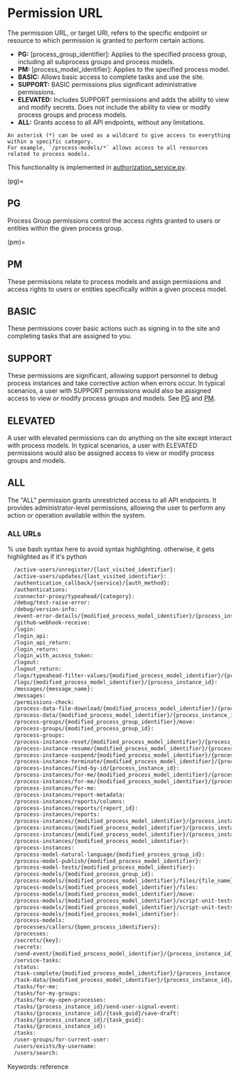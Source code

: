 # Permission URL

The permission URL, or target URI, refers to the specific endpoint or resource to which permission is granted to perform certain actions.

- **PG:** [process_group_identifier]: Applies to the specified process group, including all subprocess groups and process models.
- **PM:** [process_model_identifier]: Applies to the specified process model.
- **BASIC:** Allows basic access to complete tasks and use the site.
- **SUPPORT:** BASIC permissions plus significant administrative permissions.
- **ELEVATED:** Includes SUPPORT permissions and adds the ability to view and modify secrets.
Does not include the ability to view or modify process groups and process models.
- **ALL:** Grants access to all API endpoints, without any limitations.

```{admonition} Note
An asterisk (*) can be used as a wildcard to give access to everything within a specific category.
For example, `/process-models/*` allows access to all resources related to process models.
```

This functionality is implemented in [authorization_service.py](https://github.com/sartography/spiff-arena/blob/main/spiffworkflow-backend/src/spiffworkflow_backend/services/authorization_service.py).

(pg)=
## PG

Process Group permissions control the access rights granted to users or entities within the given process group.

(pm)=
## PM

These permissions relate to process models and assign permissions and access rights to users or entities specifically within a given process model.

## BASIC

These permissions cover basic actions such as signing in to the site and completing tasks that are assigned to you.

## SUPPORT

These permissions are significant, allowing support personnel to debug process instances and take corrective action when errors occur.
In typical scenarios, a user with SUPPORT permissions would also be assigned access to view or modify process groups and models.
See [PG](#pg) and [PM](#pm).

## ELEVATED

A user with elevated permissions can do anything on the site except interact with process models.
In typical scenarios, a user with ELEVATED permissions would also be assigned access to view or modify process groups and models.

## ALL

The "ALL" permission grants unrestricted access to all API endpoints.
It provides administrator-level permissions, allowing the user to perform any action or operation available within the system.

### ALL URLs

% use bash syntax here to avoid syntax highlighting. otherwise, it gets highlighted as if it's python
```bash
  /active-users/unregister/{last_visited_identifier}:
  /active-users/updates/{last_visited_identifier}:
  /authentication_callback/{service}/{auth_method}:
  /authentications:
  /connector-proxy/typeahead/{category}:
  /debug/test-raise-error:
  /debug/version-info:
  /event-error-details/{modified_process_model_identifier}/{process_instance_id}/{process_instance_event_id}:
  /github-webhook-receive:
  /login:
  /login_api:
  /login_api_return:
  /login_return:
  /login_with_access_token:
  /logout:
  /logout_return:
  /logs/typeahead-filter-values/{modified_process_model_identifier}/{process_instance_id}:
  /logs/{modified_process_model_identifier}/{process_instance_id}:
  /messages/{message_name}:
  /messages:
  /permissions-check:
  /process-data-file-download/{modified_process_model_identifier}/{process_instance_id}/{process_data_identifier}:
  /process-data/{modified_process_model_identifier}/{process_instance_id}/{process_data_identifier}:
  /process-groups/{modified_process_group_identifier}/move:
  /process-groups/{modified_process_group_id}:
  /process-groups:
  /process-instance-reset/{modified_process_model_identifier}/{process_instance_id}/{to_task_guid}:
  /process-instance-resume/{modified_process_model_identifier}/{process_instance_id}:
  /process-instance-suspend/{modified_process_model_identifier}/{process_instance_id}:
  /process-instance-terminate/{modified_process_model_identifier}/{process_instance_id}:
  /process-instances/find-by-id/{process_instance_id}:
  /process-instances/for-me/{modified_process_model_identifier}/{process_instance_id}/task-info:
  /process-instances/for-me/{modified_process_model_identifier}/{process_instance_id}:
  /process-instances/for-me:
  /process-instances/report-metadata:
  /process-instances/reports/columns:
  /process-instances/reports/{report_id}:
  /process-instances/reports:
  /process-instances/{modified_process_model_identifier}/{process_instance_id}/run:
  /process-instances/{modified_process_model_identifier}/{process_instance_id}/task-info:
  /process-instances/{modified_process_model_identifier}/{process_instance_id}:
  /process-instances/{modified_process_model_identifier}:
  /process-instances:
  /process-model-natural-language/{modified_process_group_id}:
  /process-model-publish/{modified_process_model_identifier}:
  /process-model-tests/{modified_process_model_identifier}:
  /process-models/{modified_process_group_id}:
  /process-models/{modified_process_model_identifier}/files/{file_name}:
  /process-models/{modified_process_model_identifier}/files:
  /process-models/{modified_process_model_identifier}/move:
  /process-models/{modified_process_model_identifier}/script-unit-tests/run:
  /process-models/{modified_process_model_identifier}/script-unit-tests:
  /process-models/{modified_process_model_identifier}:
  /process-models:
  /processes/callers/{bpmn_process_identifiers}:
  /processes:
  /secrets/{key}:
  /secrets:
  /send-event/{modified_process_model_identifier}/{process_instance_id}:
  /service-tasks:
  /status:
  /task-complete/{modified_process_model_identifier}/{process_instance_id}/{task_guid}:
  /task-data/{modified_process_model_identifier}/{process_instance_id}/{task_guid}:
  /tasks/for-me:
  /tasks/for-my-groups:
  /tasks/for-my-open-processes:
  /tasks/{process_instance_id}/send-user-signal-event:
  /tasks/{process_instance_id}/{task_guid}/save-draft:
  /tasks/{process_instance_id}/{task_guid}:
  /tasks/{process_instance_id}:
  /tasks:
  /user-groups/for-current-user:
  /users/exists/by-username:
  /users/search:
```

Keywords: reference
